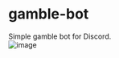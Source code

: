 # gamble-bot
Simple gamble bot for Discord.<br>
![image](https://github.com/user-attachments/assets/f3c067b3-c4d2-497e-ad0b-87eab54a51f3)
